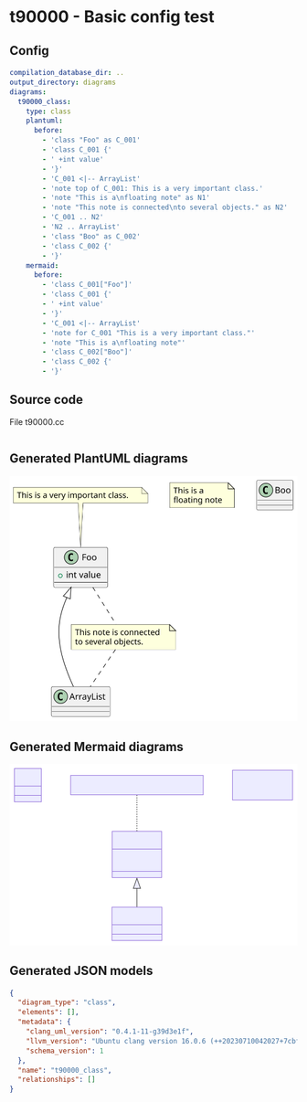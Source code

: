 # t90000 - Basic config test
## Config
```yaml
compilation_database_dir: ..
output_directory: diagrams
diagrams:
  t90000_class:
    type: class
    plantuml:
      before:
        - 'class "Foo" as C_001'
        - 'class C_001 {'
        - ' +int value'
        - '}'
        - 'C_001 <|-- ArrayList'
        - 'note top of C_001: This is a very important class.'
        - 'note "This is a\nfloating note" as N1'
        - 'note "This note is connected\nto several objects." as N2'
        - 'C_001 .. N2'
        - 'N2 .. ArrayList'
        - 'class "Boo" as C_002'
        - 'class C_002 {'
        - '}'
    mermaid:
      before:
        - 'class C_001["Foo"]'
        - 'class C_001 {'
        - ' +int value'
        - '}'
        - 'C_001 <|-- ArrayList'
        - 'note for C_001 "This is a very important class."'
        - 'note "This is a\nfloating note"'
        - 'class C_002["Boo"]'
        - 'class C_002 {'
        - '}'

```
## Source code
File t90000.cc
```cpp

```
## Generated PlantUML diagrams
![t90000_class](./t90000_class.svg "Basic config test")
## Generated Mermaid diagrams
![t90000_class](./t90000_class_mermaid.svg "Basic config test")
## Generated JSON models
```json
{
  "diagram_type": "class",
  "elements": [],
  "metadata": {
    "clang_uml_version": "0.4.1-11-g39d3e1f",
    "llvm_version": "Ubuntu clang version 16.0.6 (++20230710042027+7cbf1a259152-1~exp1~20230710162048.105)",
    "schema_version": 1
  },
  "name": "t90000_class",
  "relationships": []
}
```

